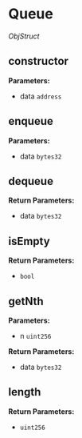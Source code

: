 # Queue
*ObjStruct*
## constructor

**Parameters:**
* data `address`

## enqueue

**Parameters:**
* data `bytes32`

## dequeue
**Return Parameters:**
* data `bytes32`
## isEmpty
**Return Parameters:**
* `bool`
## getNth

**Parameters:**
* n `uint256`

**Return Parameters:**
* data `bytes32`
## length
**Return Parameters:**
* `uint256`
